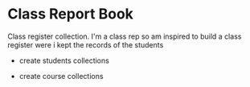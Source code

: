 # Class Report Book

Class register collection. I'm a class rep so am inspired to build a class register were i kept the records of the students

* create students collections

* create course collections
